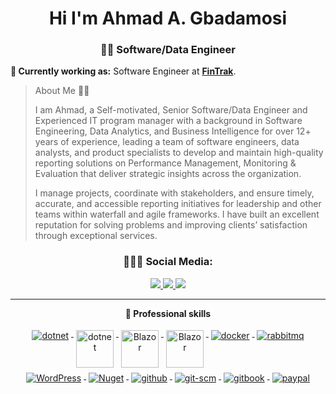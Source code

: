 <h1 align="center"> Hi  I'm Ahmad A. Gbadamosi</h1>
<h3 align="center"> 👨‍💻 Software/Data Engineer</h3>

**💼 Currently working as:** Software Engineer at <a href="https://sysbeams.com/](https://www.fintraksoftware.com/" target="_blank"><b>FinTrak</b></a>.

> About Me 👨‍💼
> 
> I am Ahmad, a Self-motivated, Senior Software/Data Engineer and Experienced IT program manager with a background in Software Engineering, Data Analytics, and Business Intelligence for over 12+ years of experience, leading a team of software engineers, data analysts, and product specialists to develop and maintain high-quality reporting solutions on Performance Management, Monitoring & Evaluation that deliver strategic insights across the organization.  
>
> I manage projects, coordinate with stakeholders, and ensure timely, accurate, and accessible reporting initiatives for leadership and other teams within waterfall and agile frameworks. I have built an excellent reputation for solving problems and improving clients’ satisfaction through exceptional services.
>
<h3 align="center"> 👨🏻‍💻 Social Media: </h4>
<p align="center"> 
 <a href="https://github.com/bigbadmos" alt="bigbadmos">
   <img src="https://img.shields.io/badge/-@SaulaSheriffdeen-%23181717?style=flat-square&logo=github" />
 </a>
 <a href="www.linkedin.com/in/ahma d- gbadamosi-78a27b41 " alt="bigbadmos's linkedin">
   <img src="https://img.shields.io/badge/-@SaulaSheriffdeen-blue?style=flat-square&logo=Linkedin&logoColor=white&link=https://www.linkedin.com/in/yusuff-ahmad-o-a27233238/" />
 </a>
 <a>
   <img src="https://komarev.com/ghpvc/?username=SalamBhai&color=ff69b4&style=flat-square" />
 </a>
</p>

<hr />


<p align="center"> 
 <strong>
 🧰 Professional skills
  </strong>
</p>

<p align="center">
  <a href="https://dotnet.microsoft.com/">
    <img src="https://www.vectorlogo.zone/logos/dotnet/dotnet-ar21.svg" alt="dotnet" style="vertical-align:top; margin:4px;">
  </a>
  <a href="https://dotnet.microsoft.com/">
    <img src="https://upload.wikimedia.org/wikipedia/commons/e/ee/.NET_Core_Logo.svg" height="60px" alt="dotnet" style="vertical-align:top; margin:4px;">
  </a>
  <a href="https://dotnet.microsoft.com/apps/aspnet/web-apps/blazor">
    <img src="https://upload.wikimedia.org/wikipedia/commons/d/d0/Blazor.png" alt="Blazor" height="60px" style="vertical-align:top; margin:4px">
  </a>
   <a href="https://dotnet.microsoft.com/apps/aspnet/web-apps/blazor">
    <img src="https://www.vectorlogo.zone/logos/microsoft_azure/microsoft_azure-ar21.svg" alt="Blazor" height="60px" style="vertical-align:top; margin:4px">
  </a>
 
  <a href="https://hub.docker.com/">
    <img src="https://www.vectorlogo.zone/logos/docker/docker-ar21.svg" alt="docker" style="vertical-align:top; margin:4px">
  </a>
   <a href="https://www.rabbitmq.com">
    <img src="https://www.vectorlogo.zone/logos/rabbitmq/rabbitmq-ar21.svg" alt="rabbitmq" style="vertical-align:top; margin:4px">
  </a>
   <a href="https://wordpress.com">
    <img src="https://www.vectorlogo.zone/logos/wordpress/wordpress-ar21.svg" alt="WordPress" style="vertical-align:top; margin:4px">
  </a>
   <a href="https://www.nuget.org">
    <img src="https://www.vectorlogo.zone/logos/nuget/nuget-ar21.svg" alt="Nuget" style="vertical-align:top; margin:4px">
  </a>
  <a href="https://www.github.com">
    <img src="https://www.vectorlogo.zone/logos/github/github-ar21.svg" alt="github" style="vertical-align:top; margin:4px">
  </a>
  <a href="https://www.git.com">
    <img src="https://www.vectorlogo.zone/logos/git-scm/git-scm-ar21.svg" alt="git-scm" style="vertical-align:top; margin:4px">
  </a>
   <a href="https://www.gitbook.com">
    <img src="https://www.vectorlogo.zone/logos/gitbook/gitbook-ar21.svg" alt="gitbook" style="vertical-align:top; margin:4px">
  </a>
   <a href="https://www.gitbook.com">
    <img src="https://www.vectorlogo.zone/logos/paypal/paypal-ar21.svg" alt="paypal" style="vertical-align:top; margin:4px">
  </a>
</p>
</p>
